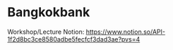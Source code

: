 # Bangkokbank
Workshop/Lecture
Notion: https://www.notion.so/API-1f2d8bc3ce8580adbe5fecfcf3dad3ae?pvs=4
